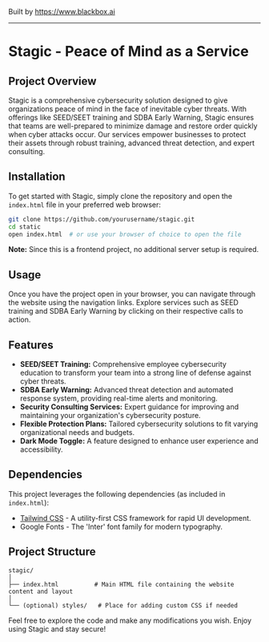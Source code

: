 
Built by https://www.blackbox.ai

---

# Stagic - Peace of Mind as a Service

## Project Overview

Stagic is a comprehensive cybersecurity solution designed to give organizations peace of mind in the face of inevitable cyber threats. With offerings like SEED/SEET training and SDBA Early Warning, Stagic ensures that teams are well-prepared to minimize damage and restore order quickly when cyber attacks occur. Our services empower businesses to protect their assets through robust training, advanced threat detection, and expert consulting.

## Installation

To get started with Stagic, simply clone the repository and open the `index.html` file in your preferred web browser:

```bash
git clone https://github.com/yourusername/stagic.git
cd static
open index.html  # or use your browser of choice to open the file
```

**Note:** Since this is a frontend project, no additional server setup is required.

## Usage

Once you have the project open in your browser, you can navigate through the website using the navigation links. Explore services such as SEED training and SDBA Early Warning by clicking on their respective calls to action. 

## Features

- **SEED/SEET Training:** Comprehensive employee cybersecurity education to transform your team into a strong line of defense against cyber threats.
- **SDBA Early Warning:** Advanced threat detection and automated response system, providing real-time alerts and monitoring.
- **Security Consulting Services:** Expert guidance for improving and maintaining your organization's cybersecurity posture.
- **Flexible Protection Plans:** Tailored cybersecurity solutions to fit varying organizational needs and budgets.
- **Dark Mode Toggle:** A feature designed to enhance user experience and accessibility.

## Dependencies

This project leverages the following dependencies (as included in `index.html`):

- [Tailwind CSS](https://tailwindcss.com/) - A utility-first CSS framework for rapid UI development.
- Google Fonts - The 'Inter' font family for modern typography.

## Project Structure

```
stagic/
│
├── index.html          # Main HTML file containing the website content and layout
│
└── (optional) styles/   # Place for adding custom CSS if needed
```

Feel free to explore the code and make any modifications you wish. Enjoy using Stagic and stay secure!